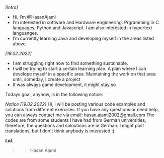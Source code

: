 *[Intro]*
- Hi, I’m @HasanAjami
- I’m interested in software and Hardware engineering: Prgramming in C languages, Python and Javascript. I am also interested in hypertext languanges.
- I’m currently learning Java and developing myself in the areas listed above.

*[19.02.2022]*
- I am struggling right now to find something sustainable.
- I will be trying to start a certain learning plan: A plan where I can develope myself in a specific area. Maintaining the work on that area until, someday, I create a project
- It was always game development, it might stay so

Todays goal, anyhow, is in the following notice:

*Notice [19.02.2022]*
Hi,
I will be posting various code examples and solutions from different exercises.
If you have any questions or need help, you can always contact me via email: hasan.ajami2002@gmail.com
The codes are from some students I have had from German universities, therefore, the questions and soloutions are in German. I might post translations, but I don't think anybody is interested :)

***LoL***
>>Hasan Ajami
